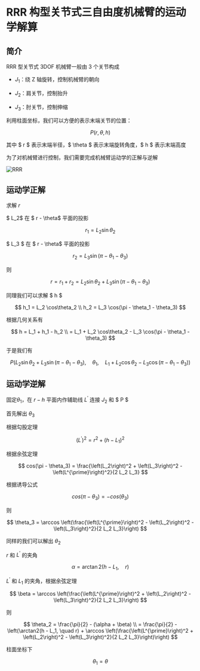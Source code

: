 # RRR 构型关节式三自由度机械臂的运动学解算

## 简介

RRR 型关节式 3DOF 机械臂一般由 3 个关节构成

- $J_1$：绕 Z 轴旋转，控制机械臂的朝向

- $J_2$：肩关节，控制抬升

- $J_3$：肘关节，控制伸缩

利用柱面坐标，我们可以方便的表示末端关节的位置：

$$
P(r, \theta, h)
$$

其中 $ r $ 表示末端半径，$ \theta $ 表示末端旋转角度，$ h $ 表示末端高度

为了对机械臂进行控制，我们需要完成机械臂运动学的正解与逆解

![RRR](https://gitee.com/LanternCX/picx-images-hosting/raw/master/2025-08-09/RRR.9rjpub4btx.webp)

## 运动学正解

求解 $r$

$ L_2$ 在 $ r - \theta$ 平面的投影

$$
r_1 = L_2 \sin\theta_2
$$

$ L_3 $ 在 $ r - \theta$ 平面的投影

$$
r_2 = L_3 \sin(\pi - \theta_1 - \theta_3)
$$

则

$$
r = r_1 + r_2 = L_2\sin\theta_2 +L_3 \sin(\pi - \theta_1 - \theta_3)
$$

同理我们可以求解 $ h $

$$
h_1 = L_2 \cos\theta_2 \\
h_2 = L_3 \cos(\pi - \theta_1 - \theta_3)
$$

根据几何关系有

$$
h = L_1 + h_1 - h_2 \\
= L_1 + L_2 \cos\theta_2 - L_3 \cos(\pi - \theta_1 - \theta_3)
$$

于是我们有

$$
P(L_2\sin\theta_2 +L_3 \sin(\pi - \theta_1 - \theta_3),\quad \theta_1 ,\quad L_1 + L_2 \cos\theta_2 - L_3 \cos(\pi - \theta_1 - \theta_3))
$$

## 运动学逆解

固定$\theta_1$，在 $r-h$ 平面内作辅助线 $L^{\prime}$ 连接 $J_2$ 和 $ P $

首先解出 $\theta_3$

根据勾股定理

$$
\left(L^{\prime}\right)^2 = r^2 + (h - L_1)^2
$$

根据余弦定理

$$
cos(\pi - \theta_3) = \frac{\left(L_2\right)^2 + \left(L_3\right)^2 - \left(L^{\prime}\right)^2}{2 L_2 L_3}
$$

根据诱导公式

$$
cos(\pi - \theta_3) = -cos(\theta_3)
$$

则

$$
\theta_3 = \arccos \left(\frac{\left(L^{\prime}\right)^2 - \left(L_2\right)^2 - \left(L_3\right)^2}{2 L_2 L_3}\right)
$$

同样的我们可以解出 $\theta_2$

$r$ 和 $L^{\prime}$ 的夹角

$$
\alpha = \arctan2(h - L_1, \quad r)
$$

$L^{\prime}$ 和 $L_1$ 的夹角，根据余弦定理

$$
\beta = \arccos \left(\frac{\left(L^{\prime}\right)^2 + \left(L_2\right)^2 - \left(L_3\right)^2}{2 L_2 L_3}\right)
$$

则

$$
\theta_2 = \frac{\pi}{2} - (\alpha + \beta) \\
 = \frac{\pi}{2} - \left(\arctan2(h - L_1, \quad r) + \arccos \left(\frac{\left(L^{\prime}\right)^2 + \left(L_2\right)^2 - \left(L_3\right)^2}{2 L_2 L_3}\right)\right)
$$

柱面坐标下

$$
\theta_1 = \theta
$$
